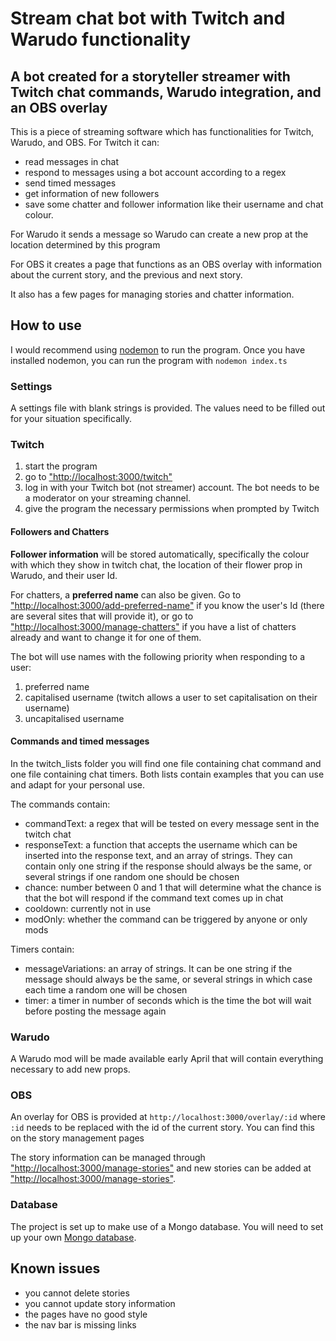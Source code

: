#  Stream chat bot with Twitch and Warudo functionality

## A bot created for a storyteller streamer with Twitch chat commands, Warudo integration, and an OBS overlay

This is a piece of streaming software which has functionalities for Twitch, Warudo, and OBS.
For Twitch it can:
* read messages in chat
* respond to messages using a bot account according to a regex
* send timed messages
* get information of new followers
* save some chatter and follower information like their username and chat colour.

For Warudo it sends a message so Warudo can create a new prop at the location determined by this program

For OBS it creates a page that functions as an OBS overlay with information about the current story, and the previous and next story.

It also has a few pages for managing stories and chatter information.

## How to use
I would recommend using [nodemon](https://www.npmjs.com/package/nodemon) to run the program. Once you have installed nodemon, you can run the program with `nodemon index.ts`

### Settings
A settings file with blank strings is provided. The values need to be filled out for your situation specifically.

### Twitch
1. start the program
2. go to ["http://localhost:3000/twitch"]("http://localhost:3000/twitch")
3. log in with your Twitch bot (not streamer) account. The bot needs  to be a moderator on your streaming channel.
4. give the program the necessary permissions when prompted by Twitch

#### Followers and Chatters
<b>Follower information</b> will be stored automatically, specifically the colour with which they show in twitch chat, the location of their flower prop in Warudo, and their user Id. 

For chatters, a <b>preferred name</b> can also be given.
Go to ["http://localhost:3000/add-preferred-name"]("http://localhost:3000/add-preferred-name") if you know the user's Id (there are several sites that will provide it),
or go to ["http://localhost:3000/manage-chatters"]("http://localhost:3000/manage-chatters") if you have a list of chatters already and want to change it for one of them. 

The bot will use names with the following priority when responding to a user:
1. preferred name
2. capitalised username (twitch allows a user to set capitalisation on their username)
3. uncapitalised username

#### Commands and timed messages
In the twitch_lists folder you will find one file containing chat command and one file containing chat timers. Both lists contain examples that you can use and adapt for your personal use. 

The commands contain:
- commandText: a regex that will be tested on every message sent in the twitch chat
- responseText: a function that accepts the username which can be inserted into the response text, and an array of strings. They can contain only one string if the response should always be the same, or several strings if one random one should be chosen
- chance: number between 0 and 1 that will determine what the chance is that the bot will respond if the command text comes up in chat
- cooldown: currently not in use
- modOnly: whether the command can be triggered by anyone or only mods

Timers contain:
- messageVariations: an array of strings. It can be one string if the message should always be the same, or several strings in which case each time a random one will be chosen
- timer: a timer in number of seconds which is the time the bot will wait before posting the message again

### Warudo
A Warudo mod will be made available early April that will contain everything necessary to add new props.

### OBS
An overlay for OBS is provided at `http://localhost:3000/overlay/:id` where `:id` needs to be replaced with the id of the current story. You can find this on the story management pages

The story information can be managed through ["http://localhost:3000/manage-stories"]("http://localhost:3000/manage-stories") and new stories can be added at ["http://localhost:3000/manage-stories"]("http://localhost:3000/manage-stories").   

### Database
The project is set up to make use of a Mongo database. You will need to set up your own [Mongo database](https://www.mongodb.com/).

## Known issues
- you cannot delete stories
- you cannot update story information
- the pages have no good style
- the nav bar is missing links
